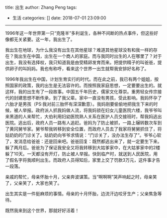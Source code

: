 title: 出生
author: Zhang Peng
tags:
  - 生活
categories: []
date: 2018-07-01 23:09:00
---

1996年这一年世界第一只“克隆羊”多利诞生，各种不间断的热点事件，但这些好像都无关紧要。这一年，我出生了。


我出生在地球，为什么我没有出生在其他星球？难道其他星球没有和我一样的存在？我出生在中国，出生在一个商人的家庭。而与我同时出生的人在哪里了？对于出生，我没有选择权，我只知道我是由受精卵发育而来。把提供精子的叫爸爸，提供卵子的叫妈妈。我也有称呼，看来这个世界一出生就帮我安排好名称了。

1996年我出生在中国，计划生育实行的时代。而在此之前，我已有两个姐姐，按照国家的政策，我的出生是无法容许的。而按照我家庭思想，一定要要出生的。就这样，我的出生有了一段故事。中国五千年历史，儒家文化尊崇。重男轻女传宗接代的封建思想不断传承，到了我父辈。家中一直没有男孩，受此影响。我妈怀孕了六胎才是男孩（PS:我对前三胎怀有深深歉意）。我妈刚要偷偷地把我生下来的时候，被人举报。政府派人抓我妈做人流，将我妈锁在妇女儿童医院六楼，我爷爷叫来黑道的人来帮忙，大伯利用妇幼医院熟人关系在医护人员交接班时，帮我妈逃出医院。逃出后，政府人员一路有人追赶。爸妈为了防止被抓，一路上辗转数次车到了黄冈舅爷家。舅爷帮我转移到安全位置，而政府人员去了我家将舅舅抓住了，将姑奶奶的门诊关了。姑奶奶向爷爷求情说：“门诊关了，没办法生存了”。爷爷心软了，发消息给爸爸：还是回来吧。爸爸回复：既然都逃出来了，就一定要生下来。躲了两月后。爸爸为了保证我安全又将我转移到大姑爹家中，在大姑爹家中的2楼躲了10天。一天都没有开灯，防止被人举报。快到临产时，就送到人民医院，用了假名字将我顺利出生。而政府人员得知后，家里上交了罚款3万元，这件事才告一段落。

亲戚的帮忙，母亲怀胎十月，父亲奔波谋策。当“啊啊啊”哭声响起之时，母亲笑了，父亲笑了，大家也笑了。

出生其实是一件挺麻烦的事情。母亲的十月怀胎，边流汗边咬牙生产；父亲焦急等待。

既然我来到这个世界，那就好好活着！

